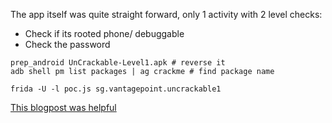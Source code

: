 The app itself was quite straight forward, only 1 activity with 2 level checks:
- Check if its rooted phone/ debuggable
- Check the password

~~~
prep_android UnCrackable-Level1.apk # reverse it
adb shell pm list packages | ag crackme # find package name

frida -U -l poc.js sg.vantagepoint.uncrackable1
~~~

[This blogpost was helpful](https://www.codemetrix.net/hacking-android-apps-with-frida-2/)